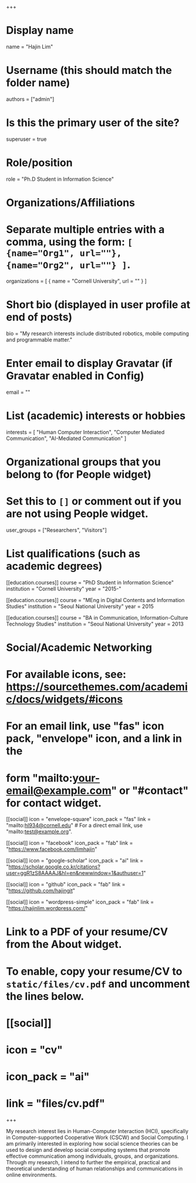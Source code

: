+++
# Display name
name = "Hajin Lim"

# Username (this should match the folder name)
authors = ["admin"]

# Is this the primary user of the site?
superuser = true

# Role/position
role = "Ph.D Student in Information Science"

# Organizations/Affiliations
#   Separate multiple entries with a comma, using the form: `[ {name="Org1", url=""}, {name="Org2", url=""} ]`.
organizations = [ { name = "Cornell University", url = "" } ]

# Short bio (displayed in user profile at end of posts)
bio = "My research interests include distributed robotics, mobile computing and programmable matter."

# Enter email to display Gravatar (if Gravatar enabled in Config)
email = ""

# List (academic) interests or hobbies
interests = [
  "Human Computer Interaction",
  "Computer Mediated Communication",
  "AI-Mediated Communication"
]

# Organizational groups that you belong to (for People widget)
#   Set this to `[]` or comment out if you are not using People widget.
user_groups = ["Researchers", "Visitors"]

# List qualifications (such as academic degrees)
[[education.courses]]
  course = "PhD Student in Information Science"
  institution = "Cornell University"
  year = "2015-"

[[education.courses]]
  course = "MEng in Digital Contents and Information Studies"
  institution = "Seoul National University"
  year = 2015

[[education.courses]]
  course = "BA in Communication, Information-Culture Technology Studies"
  institution = "Seoul National University"
  year = 2013

# Social/Academic Networking
# For available icons, see: https://sourcethemes.com/academic/docs/widgets/#icons
#   For an email link, use "fas" icon pack, "envelope" icon, and a link in the
#   form "mailto:your-email@example.com" or "#contact" for contact widget.

[[social]]
  icon = "envelope-square"
  icon_pack = "fas"
  link = "mailto:hl934@cornell.edu"  # For a direct email link, use "mailto:test@example.org".

[[social]]
  icon = "facebook"
  icon_pack = "fab"
  link = "https://www.facebook.com/limhajin"

[[social]]
  icon = "google-scholar"
  icon_pack = "ai"
  link = "https://scholar.google.co.kr/citations?user=ggR1zS8AAAAJ&hl=en&newwindow=1&authuser=1"

[[social]]
  icon = "github"
  icon_pack = "fab"
  link = "https://github.com/hajingit"

  [[social]]
    icon = "wordpress-simple"
    icon_pack = "fab"
    link = "https://hajinlim.wordpress.com/"

# Link to a PDF of your resume/CV from the About widget.
# To enable, copy your resume/CV to `static/files/cv.pdf` and uncomment the lines below.
# [[social]]
#   icon = "cv"
#   icon_pack = "ai"
#   link = "files/cv.pdf"

+++

My research interest lies in Human-Computer Interaction (HCI), specifically in Computer-supported Cooperative Work (CSCW) and Social Computing. I am primarily interested in exploring how social science theories can be used to design and develop social computing systems that promote effective communication among individuals, groups, and organizations. Through my research, I intend to further the empirical, practical and theoretical understanding of human relationships and communications in online environments.
